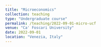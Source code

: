 ```yaml
---
title: "Microeconomics"
collection: teaching
type: "Undergraduate course"
permalink: /teaching/2022-09-01-micro-ucf
venue: "Ca' Foscari University"
date: 2022-09-01
location: "Venezia, Italy"
---
```

